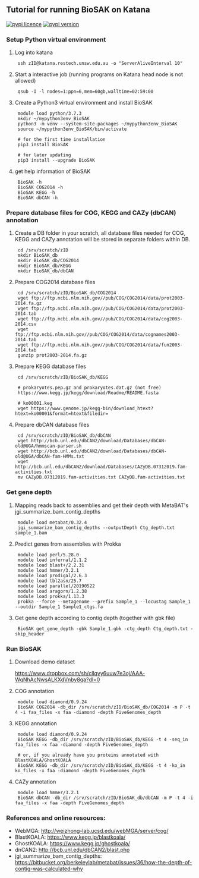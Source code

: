 
## Tutorial for running BioSAK on Katana

[![pypi   licence        ](https://img.shields.io/pypi/l/BioSAK.svg)](https://opensource.org/licenses/gpl-3.0.html)
[![pypi   version        ](https://img.shields.io/pypi/v/BioSAK.svg)](https://pypi.python.org/pypi/BioSAK) 


### Setup Python virtual environment


1. Log into katana

        ssh zID@katana.restech.unsw.edu.au -o "ServerAliveInterval 10"
        
1. Start a interactive job (running programs on Katana head node is not allowed)    
        
        qsub -I -l nodes=1:ppn=6,mem=60gb,walltime=02:59:00

1. Create a Python3 virtual environment and install BioSAK

        module load python/3.7.3
        mkdir ~/mypython3env_BioSAK
        python3 -m venv --system-site-packages ~/mypython3env_BioSAK
        source ~/mypython3env_BioSAK/bin/activate
        
        # for the first time installation
        pip3 install BioSAK
  
        # for later updating
        pip3 install --upgrade BioSAK

1. get help information of BioSAK

        BioSAK -h
        BioSAK COG2014 -h
        BioSAK KEGG -h
        BioSAK dbCAN -h


### Prepare database files for COG, KEGG and CAZy (dbCAN) annotation

1. Create a DB folder in your scratch, all database files needed for COG, KEGG and CAZy annotation 
will be stored in separate folders within DB.
        
        cd /srv/scratch/zID
        mkdir BioSAK_db
        mkdir BioSAK_db/COG2014
        mkdir BioSAK_db/KEGG
        mkdir BioSAK_db/dbCAN
 
1. Prepare COG2014 database files

        cd /srv/scratch/zID/BioSAK_db/COG2014
        wget ftp://ftp.ncbi.nlm.nih.gov//pub/COG/COG2014/data/prot2003-2014.fa.gz
        wget ftp://ftp.ncbi.nlm.nih.gov//pub/COG/COG2014/data/prot2003-2014.tab
        wget ftp://ftp.ncbi.nlm.nih.gov//pub/COG/COG2014/data/cog2003-2014.csv
        wget ftp://ftp.ncbi.nlm.nih.gov//pub/COG/COG2014/data/cognames2003-2014.tab
        wget ftp://ftp.ncbi.nlm.nih.gov//pub/COG/COG2014/data/fun2003-2014.tab        
        gunzip prot2003-2014.fa.gz
        
1. Prepare KEGG database files

        cd /srv/scratch/zID/BioSAK_db/KEGG
        
        # prokaryotes.pep.gz and prokaryotes.dat.gz (not free)
        https://www.kegg.jp/kegg/download/Readme/README.fasta
        
        # ko00001.keg
        wget https://www.genome.jp/kegg-bin/download_htext?htext=ko00001&format=htext&filedir=
 
1. Prepare dbCAN database files

        cd /srv/scratch/zID/BioSAK_db/dbCAN
        wget http://bcb.unl.edu/dbCAN2/download/Databases/dbCAN-old@UGA/hmmscan-parser.sh
        wget http://bcb.unl.edu/dbCAN2/download/Databases/dbCAN-old@UGA/dbCAN-fam-HMMs.txt
        wget http://bcb.unl.edu/dbCAN2/download/Databases/CAZyDB.07312019.fam-activities.txt
        mv CAZyDB.07312019.fam-activities.txt CAZyDB.fam-activities.txt
        
        
### Get gene depth

1. Mapping reads back to assemblies and get their depth with MetaBAT's jgi_summarize_bam_contig_depths

        module load metabat/0.32.4
        jgi_summarize_bam_contig_depths --outputDepth Ctg_depth.txt sample_1.bam
        
2. Predict genes from assemblies with Prokka

        module load perl/5.28.0
        module load infernal/1.1.2 
        module load blast+/2.2.31 
        module load hmmer/3.2.1
        module load prodigal/2.6.3
        module load tbl2asn/25.7 
        module load parallel/20190522 
        module load aragorn/1.2.38 
        module load prokka/1.13.3
        prokka --force --metagenome --prefix Sample_1 --locustag Sample_1 --outdir Sample_1 Sample1_ctgs.fa

3. Get gene depth according to contig depth (together with gbk file)

        BioSAK get_gene_depth -gbk Sample_1.gbk -ctg_depth Ctg_depth.txt -skip_header
        

### Run BioSAK

1. Download demo dataset

    https://www.dropbox.com/sh/cllqvy6uuw7e3oj/AAA-WqNhAcNwsALKXdVnby8qa?dl=0

1. COG annotation

        module load diamond/0.9.24
        BioSAK COG2014 -db_dir /srv/scratch/zID/BioSAK_db/COG2014 -m P -t 4 -i faa_files -x faa -diamond -depth FiveGenomes_depth
        
1. KEGG annotation

        module load diamond/0.9.24
        BioSAK KEGG -db_dir /srv/scratch/zID/BioSAK_db/KEGG -t 4 -seq_in faa_files -x faa -diamond -depth FiveGenomes_depth
        
        # or, if you already have you proteins annotated with BlastKOALA/GhostKOALA
        BioSAK KEGG -db_dir /srv/scratch/zID/BioSAK_db/KEGG -t 4 -ko_in ko_files -x faa -diamond -depth FiveGenomes_depth

1. CAZy annotation

        module load hmmer/3.2.1
        BioSAK dbCAN -db_dir /srv/scratch/zID/BioSAK_db/dbCAN -m P -t 4 -i faa_files -x faa -depth FiveGenomes_depth
        
    
### References and online resources:

+ WebMGA: http://weizhong-lab.ucsd.edu/webMGA/server/cog/
+ BlastKOALA: https://www.kegg.jp/blastkoala/
+ GhostKOALA: https://www.kegg.jp/ghostkoala/
+ dnCAN2: http://bcb.unl.edu/dbCAN2/blast.php
+ jgi_summarize_bam_contig_depths: https://bitbucket.org/berkeleylab/metabat/issues/36/how-the-depth-of-contig-was-calculated-why

